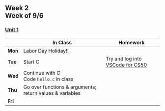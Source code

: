 <meta http-equiv="refresh" content="300"/>

## Week 2<br>Week of 9/6 

### [Unit 1](/apcsp/curriculum/1)

  |       |In Class               |Homework   |
  |-------|---------              |---------  |
  |**Mon**|Labor Day Holiday!! | |
  |**Tue**|Start C |Try and log into [VSCode for CS50](https://code.cs50.io/) |
  |**Wed**|Continue with C<br>Code `hello.c` in class | |
  |**Thu**|Go over functions & arguments; return values & variables | |
  |**Fri**| | |
